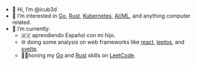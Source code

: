 - 👋 Hi, I’m @icub3d
- 👀 I’m interested in [Go](https://go.dev/),
  [Rust](https://www.rust-lang.org/),
  [Kubernetes](https://kubernetes.io/),
  [AI/ML](https://en.wikipedia.org/wiki/Artificial_intelligence), and
  anything computer related.
- 🌱 I’m currently:
  - 🇲🇽 aprendiendo Español con mi hijo.
  - 🌐 doing some analysis on web frameworks like
    [react](https://react.dev/), [leptos](https://leptos.dev/), and
    [svelte](https://svelte.dev/).
  - 👨‍💻honing my [Go](https://go.dev) and
    [Rust](https://www.rust-lang.org/) skills on
    [LeetCode](https://leetcode.com/).
  

<!--- icub3d/icub3d is a ✨ special ✨ repository because its
`README.md` (this file) appears on your GitHub profile.  You can click
the Preview link to take a look at your changes.  --->
